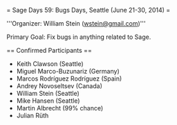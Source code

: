 = Sage Days 59: Bugs Days, Seattle (June 21-30, 2014) =

'''Organizer: William Stein (wstein@gmail.com)'''

Primary Goal: Fix bugs in anything related to Sage.  

== Confirmed Participants ==

 * Keith Clawson (Seattle)
 * Miguel Marco-Buzunariz (Germany)
 * Marcos Rodríguez Rodríguez (Spain)
 * Andrey Novoseltsev (Canada)
 * William Stein (Seattle)
 * Mike Hansen (Seattle)
 * Martin Albrecht (99% chance)
 * Julian Rüth 
